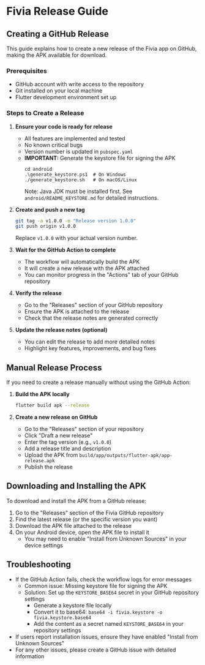 # Fivia Release Guide

## Creating a GitHub Release

This guide explains how to create a new release of the Fivia app on GitHub, making the APK available for download.

### Prerequisites

- GitHub account with write access to the repository
- Git installed on your local machine
- Flutter development environment set up

### Steps to Create a Release

1. **Ensure your code is ready for release**
   - All features are implemented and tested
   - No known critical bugs
   - Version number is updated in `pubspec.yaml`
   - **IMPORTANT:** Generate the keystore file for signing the APK
     ```
     cd android
     .\generate_keystore.ps1  # On Windows
     ./generate_keystore.sh   # On macOS/Linux
     ```
     Note: Java JDK must be installed first. See `android/README_KEYSTORE.md` for detailed instructions.

2. **Create and push a new tag**
   ```bash
   git tag -a v1.0.0 -m "Release version 1.0.0"
   git push origin v1.0.0
   ```
   Replace `v1.0.0` with your actual version number.

3. **Wait for the GitHub Action to complete**
   - The workflow will automatically build the APK
   - It will create a new release with the APK attached
   - You can monitor progress in the "Actions" tab of your GitHub repository

4. **Verify the release**
   - Go to the "Releases" section of your GitHub repository
   - Ensure the APK is attached to the release
   - Check that the release notes are generated correctly

5. **Update the release notes (optional)**
   - You can edit the release to add more detailed notes
   - Highlight key features, improvements, and bug fixes

## Manual Release Process

If you need to create a release manually without using the GitHub Action:

1. **Build the APK locally**
   ```bash
   flutter build apk --release
   ```

2. **Create a new release on GitHub**
   - Go to the "Releases" section of your repository
   - Click "Draft a new release"
   - Enter the tag version (e.g., `v1.0.0`)
   - Add a release title and description
   - Upload the APK from `build/app/outputs/flutter-apk/app-release.apk`
   - Publish the release

## Downloading and Installing the APK

To download and install the APK from a GitHub release:

1. Go to the "Releases" section of the Fivia GitHub repository
2. Find the latest release (or the specific version you want)
3. Download the APK file attached to the release
4. On your Android device, open the APK file to install it
   - You may need to enable "Install from Unknown Sources" in your device settings

## Troubleshooting

- If the GitHub Action fails, check the workflow logs for error messages
  - Common issue: Missing keystore file for signing the APK
  - Solution: Set up the `KEYSTORE_BASE64` secret in your GitHub repository settings
    - Generate a keystore file locally
    - Convert it to base64: `base64 -i fivia.keystore -o fivia.keystore.base64`
    - Add the content as a secret named `KEYSTORE_BASE64` in your repository settings
- If users report installation issues, ensure they have enabled "Install from Unknown Sources"
- For any other issues, please create a GitHub issue with detailed information